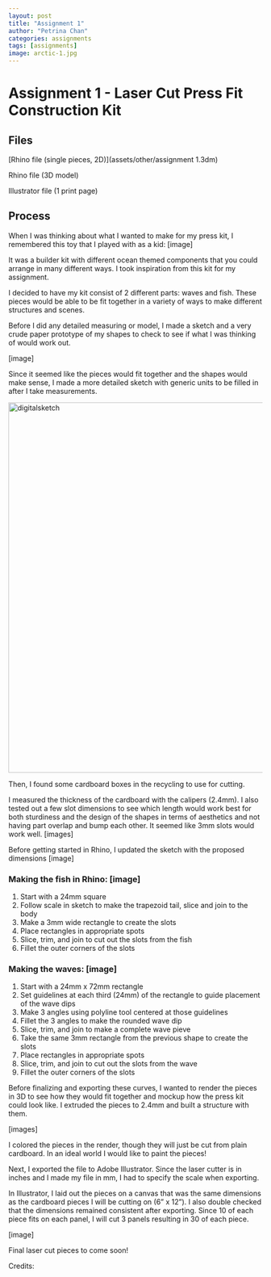 ```yaml
---
layout: post
title: "Assignment 1"
author: "Petrina Chan"
categories: assignments
tags: [assignments]
image: arctic-1.jpg
---
```


# Assignment 1 - Laser Cut Press Fit Construction Kit

## Files

[Rhino file (single pieces, 2D)](assets/other/assignment 1.3dm)

Rhino file (3D model)

Illustrator file (1 print page)

## Process

When I was thinking about what I wanted to make for my press kit, I remembered this toy that I played with as a kid: [image]

It was a builder kit with different ocean themed components that you could arrange in many different ways. I took inspiration from this kit for my assignment.

I decided to have my kit consist of 2 different parts: waves and fish. These pieces would be able to be fit together in a variety of ways to make different structures and scenes.

Before I did any detailed measuring or model, I made a sketch and a very crude paper prototype of my shapes to check to see if what I was thinking of would work out.

[image]

Since it seemed like the pieces would fit together and the shapes would make sense, I made a more detailed sketch with generic units to be filled in after I take measurements. 

<img width="734" alt="digitalsketch" src="https://user-images.githubusercontent.com/115116582/194729055-c599a328-b60f-4e51-9ca5-09a3ad0a6a8c.png">


Then, I found some cardboard boxes in the recycling to use for cutting. 

I measured the thickness of the cardboard with the calipers (2.4mm). I also tested out a few slot dimensions to see which length would work best for both sturdiness and the design of the shapes in terms of aesthetics and not having part overlap and bump each other. It seemed like 3mm slots would work well.  [images]

Before getting started in Rhino, I updated the sketch with the proposed dimensions [image]

### Making the fish in Rhino: [image]
1. Start with a 24mm square
2. Follow scale in sketch to make the trapezoid tail, slice and join to the body
3. Make a 3mm wide rectangle to create the slots
4. Place rectangles in appropriate spots 
5. Slice, trim, and join to cut out the slots from the fish
6. Fillet the outer corners of the slots

### Making the waves: [image]
1. Start with a 24mm x 72mm rectangle
2. Set guidelines at each third (24mm) of the rectangle to guide placement of the wave dips
3. Make 3 angles using polyline tool centered at those guidelines 
4. Fillet the 3 angles to make the rounded wave dip
5. Slice, trim, and join to make a complete wave pieve
6. Take the same 3mm rectangle from the previous shape to create the slots
7. Place rectangles in appropriate spots 
8. Slice, trim, and join to cut out the slots from the wave
9. Fillet the outer corners of the slots

Before finalizing and exporting these curves, I wanted to render the pieces in 3D to see how they would fit together and mockup how the press kit could look like. I extruded the pieces to 2.4mm and built a structure with them. 

[images]

I colored the pieces in the render, though they will just be cut from plain cardboard. In an ideal world I would like to paint the pieces! 

Next, I exported the file to Adobe Illustrator. Since the laser cutter is in inches and I made my file in mm, I had to specify the scale when exporting.

In Illustrator, I laid out the pieces on a canvas that was the same dimensions as the cardboard pieces I will be cutting on (6” x 12”). I also double checked that the dimensions remained consistent after exporting. Since 10 of each piece fits on each panel, I will cut 3 panels resulting in 30 of each piece.  

[image]

Final laser cut pieces to come soon!

Credits:

